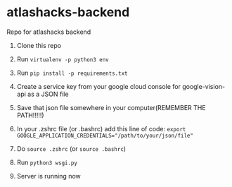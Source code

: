 # atlashacks-backend

Repo for atlashacks backend

1. Clone this repo

2. Run `virtualenv -p python3 env`

3. Run `pip install -p requirements.txt`

4. Create a service key from your google cloud console for google-vision-api as a JSON file

5. Save that json file somewhere in your computer(REMEMBER THE PATH!!!!!)

6. In your .zshrc file (or .bashrc) add this line of code: `export GOOGLE_APPLICATION_CREDENTIALS="/path/to/your/json/file"`

7. Do `source .zshrc` (or `source .bashrc`)

8. Run `python3 wsgi.py`

9. Server is running now
